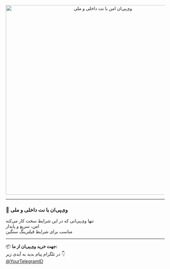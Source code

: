 <p align="center">
  <img src="https://i.postimg.cc/dV3XsW-1L/Chat-GPT-Image-Jun-15-2025-07-07-11-PM.png" alt="وی‌پی‌ان امن با نت داخلی و ملی" width="600">
</p>

---

### 🔐 وی‌پی‌ان با نت داخلی و ملی  
تنها وی‌پی‌انی که در این شرایط سخت کار می‌کنه  
امن، سریع و پایدار  
مناسب برای شرایط فیلترینگ سنگین

---

📦 **جهت خرید وی‌پی‌ان از ما:**  
در تلگرام پیام بدید به آیدی زیر 👇  
[@YourTelegramID](https://t.me/YourTelegramID)
